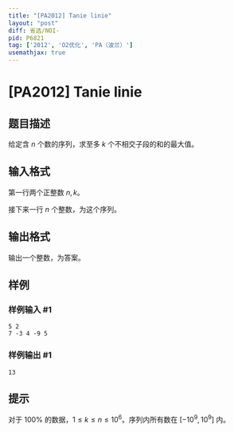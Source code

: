 ```yaml
---
title: "[PA2012] Tanie linie"
layout: "post"
diff: 省选/NOI-
pid: P6821
tag: ['2012', 'O2优化', 'PA（波兰）']
usemathjax: true
---
```


# [PA2012] Tanie linie
## 题目描述

给定含 $n$ 个数的序列，求至多 $k$ 个不相交子段的和的最大值。
## 输入格式

第一行两个正整数 $n,k$。

接下来一行 $n$ 个整数，为这个序列。
## 输出格式

输出一个整数，为答案。
## 样例

### 样例输入 #1
```
5 2
7 -3 4 -9 5
```
### 样例输出 #1
```
13
```
## 提示

对于 $100\%$ 的数据，$1\le k\le n\le 10^6$。序列内所有数在 $[-10^9,10^9]$ 内。
